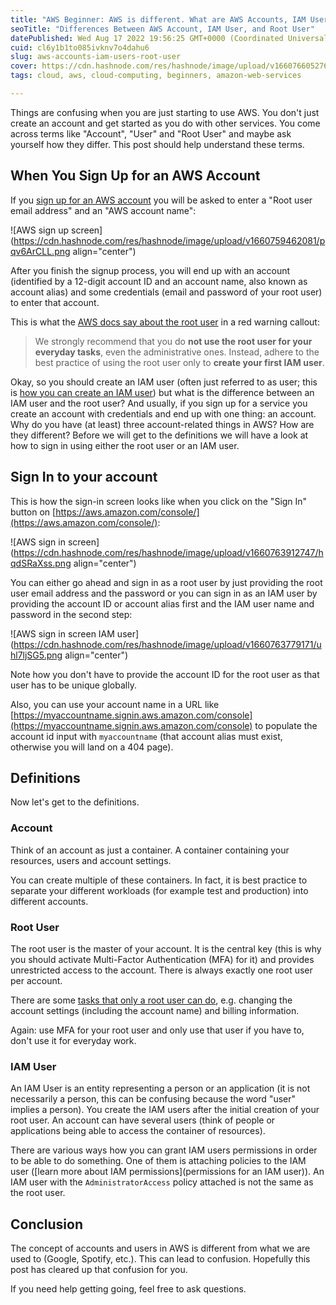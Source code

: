 ```yaml
---
title: "AWS Beginner: AWS is different. What are AWS Accounts, IAM Users and Root User?"
seoTitle: "Differences Between AWS Account, IAM User, and Root User"
datePublished: Wed Aug 17 2022 19:56:25 GMT+0000 (Coordinated Universal Time)
cuid: cl6y1b1to085ivknv7o4dahu6
slug: aws-accounts-iam-users-root-user
cover: https://cdn.hashnode.com/res/hashnode/image/upload/v1660766052768/9vKwygz5X.png
tags: cloud, aws, cloud-computing, beginners, amazon-web-services

---
```


Things are confusing when you are just starting to use AWS. You don't just create an account and get started as you do with other services. You come across terms like "Account", "User" and "Root User" and maybe ask yourself how they differ. This post should help understand these terms.

## When You Sign Up for an AWS Account

If you [sign up for an AWS account](https://portal.aws.amazon.com/billing/signup) you will be asked to enter a "Root user email address" and an "AWS account name":

![AWS sign up screen](https://cdn.hashnode.com/res/hashnode/image/upload/v1660759462081/pqv6ArCLL.png align="center")

After you finish the signup process, you will end up with an account (identified by a 12-digit account ID and an account name, also known as account alias) and some credentials (email and password of your root user) to enter that account.

This is what the [AWS docs say about the root user](https://docs.aws.amazon.com/IAM/latest/UserGuide/id_root-user.html) in a red warning callout:

> We strongly recommend that you do **not use the root user for your everyday tasks**, even the administrative ones. Instead, adhere to the best practice of using the root user only to **create your first IAM user**.

Okay, so you should create an IAM user (often just referred to as user; this is [how you can create an IAM user](https://docs.aws.amazon.com/IAM/latest/UserGuide/id_users_create.html)) but what is the difference between an IAM user and the root user? And usually, if you sign up for a service you create an account with credentials and end up with one thing: an account. Why do you have (at least) three account-related things in AWS? How are they different? Before we will get to the definitions we will have a look at how to sign in using either the root user or an IAM user.

## Sign In to your account

This is how the sign-in screen looks like when you click on the "Sign In" button on [https://aws.amazon.com/console/](https://aws.amazon.com/console/):

![AWS sign in screen](https://cdn.hashnode.com/res/hashnode/image/upload/v1660763912747/hqdSRaXss.png align="center")

You can either go ahead and sign in as a root user by just providing the root user email address and the password or you can sign in as an IAM user by providing the account ID or account alias first and the IAM user name and password in the second step:

![AWS sign in screen IAM user](https://cdn.hashnode.com/res/hashnode/image/upload/v1660763779171/uhl7ljSG5.png align="center")

Note how you don't have to provide the account ID for the root user as that user has to be unique globally.

Also, you can use your account name in a URL like [https://myaccountname.signin.aws.amazon.com/console](https://myaccountname.signin.aws.amazon.com/console) to populate the account id input with `myaccountname` (that account alias must exist, otherwise you will land on a 404 page).

## Definitions

Now let's get to the definitions.

### Account

Think of an account as just a container. A container containing your resources, users and account settings.

You can create multiple of these containers. In fact, it is best practice to separate your different workloads (for example test and production) into different accounts.

### Root User

The root user is the master of your account. It is the central key (this is why you should activate Multi-Factor Authentication (MFA) for it) and provides unrestricted access to the account. There is always exactly one root user per account.

There are some [tasks that only a root user can do](https://docs.aws.amazon.com/accounts/latest/reference/root-user-tasks.html), e.g. changing the account settings (including the account name) and billing information.

Again: use MFA for your root user and only use that user if you have to, don't use it for everyday work.

### IAM User

An IAM User is an entity representing a person or an application (it is not necessarily a person, this can be confusing because the word "user" implies a person). You create the IAM users after the initial creation of your root user. An account can have several users (think of people or applications being able to access the container of resources). 

There are various ways how you can grant IAM users permissions in order to be able to do something. One of them is attaching policies to the IAM user ([learn more about IAM permissions](permissions for an IAM user)). An IAM user with the `AdministratorAccess` policy attached is not the same as the root user.

## Conclusion
The concept of accounts and users in AWS is different from what we are used to (Google, Spotify, etc.). This can lead to confusion. Hopefully this post has cleared up that confusion for you.

If you need help getting going, feel free to ask questions.